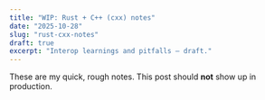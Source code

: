 ```yaml
---
title: "WIP: Rust + C++ (cxx) notes"
date: "2025-10-28"
slug: "rust-cxx-notes"
draft: true
excerpt: "Interop learnings and pitfalls — draft."
---
```


These are my quick, rough notes. This post should **not** show up in production.
